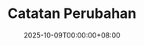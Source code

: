 ---
# Front Matter (YAML)
title: "Catatan Perubahan"
description: Riwayat perubahan pada situs web. fitur baru, perbaikan bug, dan peningkatan di setiap versi.
date: 2025-10-09T00:00:00+08:00

changelog:

  - version: "1.1.0"
    date: "13 Oktober 2025"
    changes:
      - tag: "Fitur Baru"
        description: "menambahkan border warna warni pada foto profile halaman beranda"  
      - tag: "Perbaikan"
        description: "perbaikan responsive, halaman kontak dan belajar"
  - version: "1.0.9"
    date: "12 Oktober 2025"
    changes:
      - tag: "Fitur Baru"
        description: "menambahkan menu navigasi bawah, membuat menu lainnya mudah diklik"  
      - tag: "Pembaruan"
        description: "mengubah fontawesome menjadi remixicon"          
  - version: "1.0.8"
    date: "11 Oktober 2025"
    changes:
      - tag: "Pembaruan"
        description: "memperbarui menu pada halaman belajar, sekarang bisa menambahkan section kedalam menu"  
      - tag: "Pembaruan"
        description: "memperbarui deskripsi halaman: riset, game, kumpulan kata, belajar, artikel"    
      - tag: "Fitur Baru"
        description: "menambah fitur lightbox menggunakan library glightbox. untuk melihat gambar secara penuh. diterapkan pada halaman project, dan riset"
      - tag: "Pembaruan"
        description: "menghapus script lightbox pada halaman project yang sudah tidak digunakan"  
      - tag: "Pembaruan"
        description: "menambahkan gambar ilustrasi pada halaman donasi"
      - tag: "Fitur Baru"
        description: "menambah halaman film"                   

  - version: "1.0.7"
    date: "09 Oktober 2025"
    changes:
      - tag: "Fitur Baru"
        description: "menambah fitur: jumlah halaman dihilat, reaction postingan clap, wow, hmm referensi velixs"
      - tag: "Fitur Baru"
        description: "menambah halaman: changelog, privacy, tos"        
      - tag: "Peningkatan"
        description: "mengubah tampilan menu footer, semua menu dijadikan satu didalam offcanvas"
      - tag: "Peningkatan"
        description: "memindahkan tombol switch darkmode ketengah footer"
      - tag: "Pembaruan"
        description: "memperbarui icon pada halaman project"
      - tag: "Pembaruan"
        description: "memeprbarui format robots.txt, meta tag seo"        

  - version: "1.0.6"
    date: "08 Oktober 2025"
    changes:
      - tag: "Fitur Baru"
        description: "menambah halaman: file manager"
      - tag: "Fitur Baru"
        description: "menyediakan form kontak untuk mengirim pesan"        

  - version: "1.0.5"
    date: "07 Oktober 2025"
    changes:
      - tag: "Fitur Baru"
        description: "menambah halaman: tools, quote"

  - version: "1.0.4"
    date: "06 Oktober 2025"
    changes:
      - tag: "Fitur Baru"
        description: "menambah halaman donasi"
      - tag: "Peningkatan"
        description: "membuat style body menjadi full height" 
      - tag: "Peningkatan"
        description: "memperbaiki halaman homepage, memperbarui section: education, skills, experince" 

  - version: "1.0.3"
    date: "25 September 2025"
    changes:
      - tag: "Fitur Baru"
        description: "menambah halaman baru: book-lesson, game-journey"
      - tag: "Pembaruan"
        description: "menghilangkan halaman collection, favorite"
      - tag: "Peningkatan"
        description: "setiap halaman memiliki file cssnya masing-masing untuk mempermudah pengembangan" 
      - tag: "Peningkatan"
        description: "mengubah semua kata bahasa inggris kebahasa indonesia"

  - version: "1.0.2"
    date: "13 Juli 2025"
    changes:
      - tag: "Fitur Baru"
        description: "menambah halaman baru: search, categories"
      - tag: "Pembaruan"
        description: "peningkatan halaman research"  
      - tag: "Peningkatan"
        description: "mengubah gambar menggunakan format .avif untuk ukuran yang lebih kecil"          
      - tag: "Perbaikan"
        description: "peningkatan tombol darkmode"                

  - version: "1.0.1"
    date: "11 Juli 2025"
    changes:
      - tag: "Fitur Baru"
        description: "menambah halaman baru: collection, research"

  - version: "1.0.0"
    date: "Juni 2025"
    changes:
      - tag: "Fitur Baru"
        description: "Rilis Awal Website Portofolio Menggunakan Hugo. Menyediakan fitur dasar: halaman beranda, project, post, dan kontak."
---